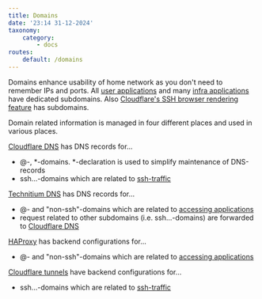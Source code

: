 ```yaml
---
title: Domains
date: '23:14 31-12-2024'
taxonomy:
    category:
        - docs
routes:
    default: /domains
---
```


Domains enhance usability of home network as you don't need to remember IPs and ports. All [user applications](/user-applications) and many [infra applications](/infra-applications) have dedicated subdomains. Also [Cloudflare's SSH browser rendering feature](/ssh-from-outside-of-home-network) has subdomains. 

Domain related information is managed in four different places and used in various places.

[Cloudflare DNS](/cloudflare) has DNS records for...
* @-, \*-domains. \*-declaration is used to simplify maintenance of DNS-records
* ssh...-domains which are related to [ssh-traffic](/ssh-from-outside-of-home-network)

[Technitium DNS](/technitium-dns) has DNS records for...
* @- and "non-ssh"-domains which are related to [accessing applications](/access-to-applications)
* request related to other subdomains (i.e. ssh...-domains) are forwarded to [Cloudflare DNS](/cloudflare)

[HAProxy](/haproxy) has backend configurations for...
* @- and "non-ssh"-domains which are related to [accessing applications](/access-to-applications)

[Cloudflare tunnels](/cloudflare) have backend configurations for...
* ssh...-domains which are related to [ssh-traffic](/ssh-from-outside-of-home-network)